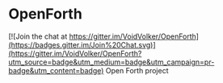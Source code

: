 # OpenForth

[![Join the chat at https://gitter.im/VoidVolker/OpenForth](https://badges.gitter.im/Join%20Chat.svg)](https://gitter.im/VoidVolker/OpenForth?utm_source=badge&utm_medium=badge&utm_campaign=pr-badge&utm_content=badge)
Open Forth project
